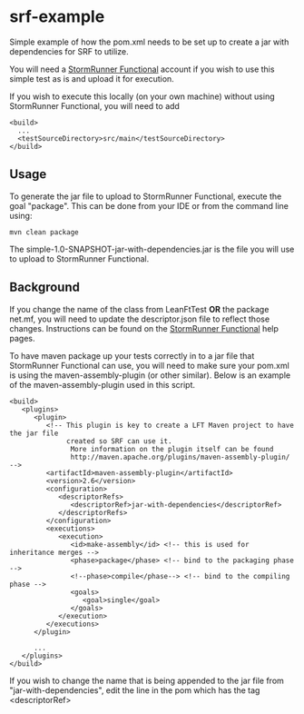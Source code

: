 # srf-example
Simple example of how the pom.xml needs to be set up to create a jar with dependencies for SRF to utilize.

You will need a [StormRunner Functional](https://software.microfocus.com/en-us/products/functional-testing-as-a-service/free-trial) account if you wish to use this simple test as is and upload it for execution.

If you wish to execute this locally (on your own machine) without using StormRunner Functional, you will need to add
```
<build>
  ...
  <testSourceDirectory>src/main</testSourceDirectory>
</build>
```

## Usage
To generate the jar file to upload to StormRunner Functional, execute the goal "package".  This can be done from your IDE or from the command line using:

```
mvn clean package
```
The simple-1.0-SNAPSHOT-jar-with-dependencies.jar is the file you will use to upload to StormRunner Functional.

## Background
If you change the name of the class from LeanFtTest **OR** the package net.mf, you will need to update the descriptor.json file to reflect those changes.  Instructions can be found on the [StormRunner Functional](https://admhelp.microfocus.com/srf/en/1.30/Content/Upload-asset.htm) help pages.

To have maven package up your tests correctly in to a jar file that StormRunner Functional can use, you will need to make sure your pom.xml is using the maven-assembly-plugin (or other similar).  Below is an example of the maven-assembly-plugin used in this script.

```
<build>
   <plugins>
      <plugin>
         <!-- This plugin is key to create a LFT Maven project to have the jar file
              created so SRF can use it.
               More information on the plugin itself can be found
               http://maven.apache.org/plugins/maven-assembly-plugin/ -->
         <artifactId>maven-assembly-plugin</artifactId>
         <version>2.6</version>
         <configuration>
            <descriptorRefs>
               <descriptorRef>jar-with-dependencies</descriptorRef>
            </descriptorRefs>
         </configuration>
         <executions>
            <execution>
               <id>make-assembly</id> <!-- this is used for inheritance merges -->
               <phase>package</phase> <!-- bind to the packaging phase -->
               <!--phase>compile</phase--> <!-- bind to the compiling phase -->
               <goals>
                  <goal>single</goal>
               </goals>
            </execution>
         </executions>
      </plugin>
            
      ...
   </plugins>
</build>
```

If you wish to change the name that is being appended to the jar file from "jar-with-dependencies", edit the line in the pom which has the tag \<descriptorRef\>
